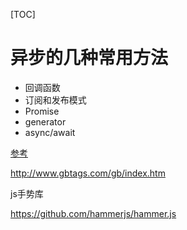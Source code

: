 [TOC]

# 异步的几种常用方法

- 回调函数
- 订阅和发布模式
- Promise
- generator
- async/await





[参考](http://www.jianshu.com/p/03e389e39916?utm_campaign=haruki&utm_content=note&utm_medium=reader_share&utm_source=qq)

http://www.gbtags.com/gb/index.htm



js手势库

https://github.com/hammerjs/hammer.js